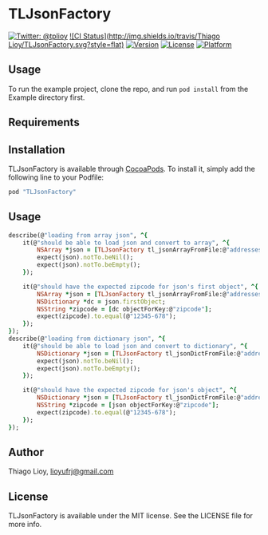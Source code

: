 # TLJsonFactory

[![Twitter: @tplioy](https://img.shields.io/badge/contact-@tplioy-blue.svg?style=flat)](https://twitter.com/tplioy)
[![CI Status](http://img.shields.io/travis/Thiago Lioy/TLJsonFactory.svg?style=flat)](https://travis-ci.org/thiagolioy/TLJsonFactory)
[![Version](https://img.shields.io/cocoapods/v/TLJsonFactory.svg?style=flat)](http://cocoapods.org/pods/TLJsonFactory)
[![License](https://img.shields.io/cocoapods/l/TLJsonFactory.svg?style=flat)](http://cocoapods.org/pods/TLJsonFactory)
[![Platform](https://img.shields.io/cocoapods/p/TLJsonFactory.svg?style=flat)](http://cocoapods.org/pods/TLJsonFactory)

## Usage

To run the example project, clone the repo, and run `pod install` from the Example directory first.

## Requirements

## Installation

TLJsonFactory is available through [CocoaPods](http://cocoapods.org). To install
it, simply add the following line to your Podfile:

```ruby
pod "TLJsonFactory"
```

## Usage

```ruby
describe(@"loading from array json", ^{
    it(@"should be able to load json and convert to array", ^{
        NSArray *json = [TLJsonFactory tl_jsonArrayFromFile:@"addresses"];
        expect(json).notTo.beNil();
        expect(json).notTo.beEmpty();
    });

    it(@"should have the expected zipcode for json's first object", ^{
        NSArray *json = [TLJsonFactory tl_jsonArrayFromFile:@"addresses"];
        NSDictionary *dc = json.firstObject;
        NSString *zipcode = [dc objectForKey:@"zipcode"];
        expect(zipcode).to.equal(@"12345-678");
    });
});
describe(@"loading from dictionary json", ^{
    it(@"should be able to load json and convert to dictionary", ^{
        NSDictionary *json = [TLJsonFactory tl_jsonDictFromFile:@"address"];
        expect(json).notTo.beNil();
        expect(json).notTo.beEmpty();
    });

    it(@"should have the expected zipcode for json's object", ^{
        NSDictionary *json = [TLJsonFactory tl_jsonDictFromFile:@"address"];
        NSString *zipcode = [json objectForKey:@"zipcode"];
        expect(zipcode).to.equal(@"12345-678");
    });
});
```

## Author

Thiago Lioy, lioyufrj@gmail.com

## License

TLJsonFactory is available under the MIT license. See the LICENSE file for more info.
